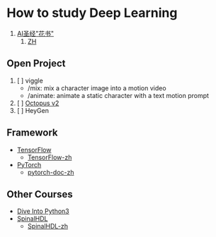 # How to study Deep Learning

1. [AI圣经"花书"](https://www.deeplearningbook.org/)
   1. [ZH](https://github.com/exacity/deeplearningbook-chinese?tab=readme-ov-file)

## Open Project

1. [ ] viggle
   - /mix: mix a character image into a motion video
   - /animate: animate a static character with a text motion prompt
2. [ ] [Octopus v2](https://huggingface.co/NexaAIDev/Octopus-v2)
3. [ ] HeyGen

## Framework

- [TensorFlow](https://www.tensorflow.org/api_docs)
  - [TensorFlow-zh](https://github.com/jikexueyuanwiki/tensorflow-zh)
- [PyTorch](https://pytorch.org/docs/stable/index.html)
  - [pytorch-doc-zh](https://github.com/apachecn/pytorch-doc-zh)

## Other Courses

- [Dive Into Python3](https://diveintopython3.problemsolving.io/)
- [SpinalHDL](https://spinalhdl.github.io/SpinalDoc-RTD/master/index.html)
  - [SpinalHDL-zh](https://thucgra.github.io/SpinalHDL_Chinese_Doc/)